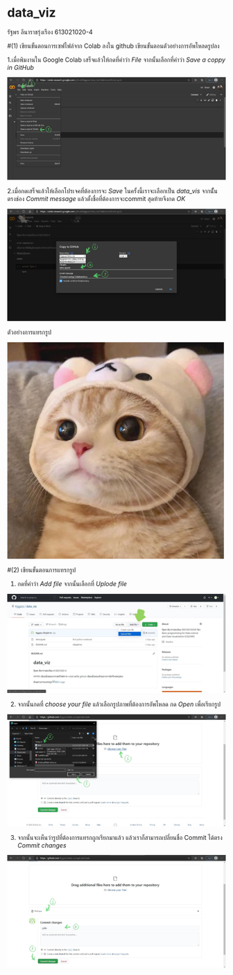 # data_viz

รัฐพร ลีนาราชรุ่งเรือง 613021020-4

#(1) 
เขียนขั้นตอนการเซฟไฟล์จาก Colab ลงใน github
เขียนขั้นตอนตัวอย่างการอัพโหลดรูปลง 

1.เมื่อพิมงานใน Google Colab เสร็จแล้วให้กดที่คำว่า _File_ จากนั้นเลือกที่คำว่า _Save a coppy in GitHub_


![ขั้นตอนบันทึกหนึ่ง](Pic1.jpg)


2.เมื่อกดเสร็จแล้วให้เลือกโปรเจคที่ต้องการจะ _Save_ ในครั้งนี้เราจะเลือกเป็น _data_vis_ จากนัั้นตรงช่อง _Commit message_ แล้วตั้งชื่อที่ต้องการจะcommit สุดท้ายจึงกด _OK_ 

![ขั้นตอนบันทึกสอง](Pic4.jpg)


ตัวอย่างการแทรกรูป

![CAT](CatCat.jpg)



#(2) 
เขียนขั้นตอนการแทรกรูป

1. กดที่คำว่า _Add file_ จากนั้นเลือกที่ _Uplode file_

![ขั้นตอนแทรกหนึ่ง](Pic5.jpg)

2. จากนั้นกดที่ _choose your file_ แล้วเลือกรูปภาพที่ต้องการอัพโหลด กด _Open_ เพื่อเรียกรูป

![ขั้นตอนแทรกสอง](Pic3.jpg)

3. จากนั้นจะเห็นว่ารูปที่ต้องการแทรกถูกเรียกมาแล้ว แล้วเราก็สามารถเปลี่ยนชื่อ Commit ได้ตรง _Commit changes_

![ขั้นตอนแทรกสอง](Pic2.jpg)

